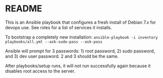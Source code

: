 # README #

This is an Ansible playbook that configures a fresh install of Debian 7.x for devops use. See roles for a list of services it installs.

To bootstrap a completely new installation: `ansible-playbook -i inventory playbooks/all.yml --ask-sudo-pass --ask-pass`

Ansible will prompt for 3 passwords: 1) root password, 2) sudo password, and 3) dev user password. 2 and 3 should be the same. 

After playbooks/setup runs, it will not run successfully again because it disables root access to the server.
